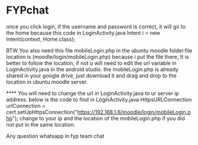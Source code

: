 # FYPchat
once you click login, if the username and password is correct, it will go to the home because this code in LoginActivity.java
Intent i = new Intent(context, Home.class);

BTW You also need this file mobileLogin.php in the ubuntu moodle folder.file location is (moodle/login/mobileLogin.php)
because i put the file there, It is better to follow the location, if not u will need to edit the url variable in LoginActivity.java 
in the android studio.
the mobileLogin.php is already shared in your google drive, just download it and drag and drop to the location in ubuntu moodle server.

**** You will need to change the url in LoginActivity.java to ur server ip address. below is the code to find in LoginActivity.java
HttpsURLConnection urlConnection = cert.setUpHttpsConnection("https://192.168.1.6/moodle/login/mobileLogin.php"); 
change to your ip and the location of the mobileLogin.php if you did not put in the same location.

Any question whatsapp in fyp team chat
